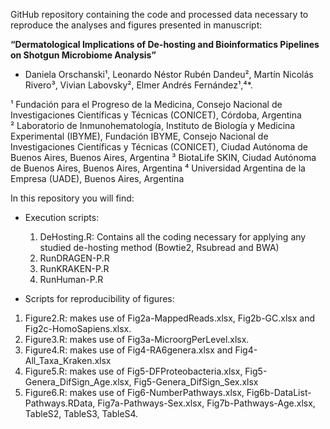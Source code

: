 GitHub repository containing the code and processed data necessary to reproduce the analyses and figures presented in manuscript: 

**“Dermatological Implications of De-hosting and Bioinformatics Pipelines on Shotgun Microbiome Analysis”** 

- Daniela Orschanski¹, Leonardo Néstor Rubén Dandeu², Martín Nicolás Rivero³, Vivian Labovsky², Elmer Andrés Fernández¹,⁴*.


¹ Fundación para el Progreso de la Medicina, Consejo Nacional de Investigaciones Científicas y Técnicas (CONICET), Córdoba, Argentina  
² Laboratorio de Inmunohematología, Instituto de Biología y Medicina Experimental (IBYME), Fundación IBYME, Consejo Nacional de Investigaciones Científicas y Técnicas (CONICET), Ciudad Autónoma de Buenos Aires, Buenos Aires, Argentina
³ BiotaLife SKIN, Ciudad Autónoma de Buenos Aires, Buenos Aires, Argentina
⁴ Universidad Argentina de la Empresa (UADE), Buenos Aires, Argentina


In this repository you will find:

- Execution scripts:
  1. DeHosting.R: Contains all the coding necessary for applying any studied de-hosting method (Bowtie2, Rsubread and BWA)
  2. RunDRAGEN-P.R
  3. RunKRAKEN-P.R
  4. RunHuman-P.R
 
- Scripts for reproducibility of figures:
1. Figure2.R: makes use of Fig2a-MappedReads.xlsx, Fig2b-GC.xlsx and Fig2c-HomoSapiens.xlsx.
2. Figure3.R: makes use of Fig3a-MicroorgPerLevel.xlsx.
3. Figure4.R: makes use of Fig4-RA6genera.xlsx and Fig4-All_Taxa_Kraken.xlsx
4. Figure5.R: makes use of Fig5-DFProteobacteria.xlsx, Fig5-Genera_DifSign_Age.xlsx, Fig5-Genera_DifSign_Sex.xlsx 
5. Figure6.R: makes use of Fig6-NumberPathways.xlsx, Fig6b-DataList-Pathways.RData, Fig7a-Pathways-Sex.xlsx, Fig7b-Pathways-Age.xlsx, TableS2, TableS3, TableS4.
